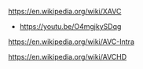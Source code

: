 https://en.wikipedia.org/wiki/XAVC
- https://youtu.be/O4mgjkySDqg

https://en.wikipedia.org/wiki/AVC-Intra

https://en.wikipedia.org/wiki/AVCHD
